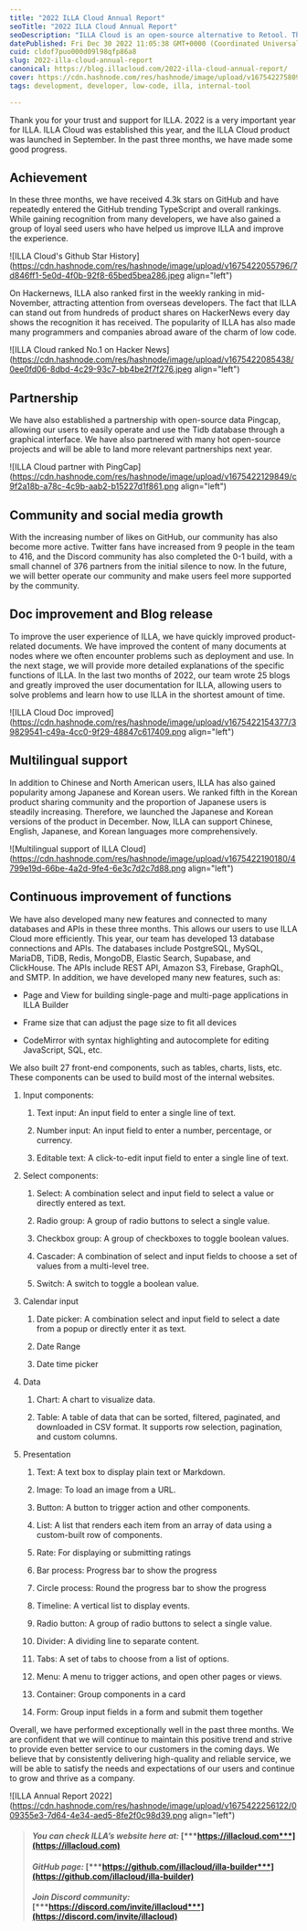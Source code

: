 ```yaml
---
title: "2022 ILLA Cloud Annual Report"
seoTitle: "2022 ILLA Cloud Annual Report"
seoDescription: "ILLA Cloud is an open-source alternative to Retool. The core product is ILLA Builder."
datePublished: Fri Dec 30 2022 11:05:38 GMT+0000 (Coordinated Universal Time)
cuid: cldof7puo000d09l98qfp86a8
slug: 2022-illa-cloud-annual-report
canonical: https://blog.illacloud.com/2022-illa-cloud-annual-report/
cover: https://cdn.hashnode.com/res/hashnode/image/upload/v1675422758098/54ddcefd-4da7-45b5-b44b-1664b5852672.png
tags: development, developer, low-code, illa, internal-tool

---
```


Thank you for your trust and support for ILLA. 2022 is a very important year for ILLA. ILLA Cloud was established this year, and the ILLA Cloud product was launched in September. In the past three months, we have made some good progress.

## [**​**](https://www.illacloud.com/blog/2022-illa-cloud-annual-report#achievement)**Achievement**

In these three months, we have received 4.3k stars on GitHub and have repeatedly entered the GitHub trending TypeScript and overall rankings. While gaining recognition from many developers, we have also gained a group of loyal seed users who have helped us improve ILLA and improve the experience.

![ILLA Cloud's Github Star History](https://cdn.hashnode.com/res/hashnode/image/upload/v1675422055796/7d846ff1-5e0d-4f0b-92f8-65bed5bea286.jpeg align="left")

On Hackernews, ILLA also ranked first in the weekly ranking in mid-November, attracting attention from overseas developers. The fact that ILLA can stand out from hundreds of product shares on HackerNews every day shows the recognition it has received. The popularity of ILLA has also made many programmers and companies abroad aware of the charm of low code.

![ILLA Cloud ranked No.1 on Hacker News](https://cdn.hashnode.com/res/hashnode/image/upload/v1675422085438/0ee0fd06-8dbd-4c29-93c7-bb4be2f7f276.jpeg align="left")

## [**​**](https://www.illacloud.com/blog/2022-illa-cloud-annual-report#partnership)**Partnership**

We have also established a partnership with open-source data Pingcap, allowing our users to easily operate and use the Tidb database through a graphical interface. We have also partnered with many hot open-source projects and will be able to land more relevant partnerships next year.

![ILLA Cloud partner with PingCap](https://cdn.hashnode.com/res/hashnode/image/upload/v1675422129849/c9f2a18b-a78c-4c9b-aab2-b15227d1f861.png align="left")

## [**​**](https://www.illacloud.com/blog/2022-illa-cloud-annual-report#community-and-social-media-growth)**Community and social media growth**

With the increasing number of likes on GitHub, our community has also become more active. Twitter fans have increased from 9 people in the team to 416, and the Discord community has also completed the 0-1 build, with a small channel of 376 partners from the initial silence to now. In the future, we will better operate our community and make users feel more supported by the community.

## [**​**](https://www.illacloud.com/blog/2022-illa-cloud-annual-report#doc-improvement-and-blog-release)**Doc improvement and Blog release**

To improve the user experience of ILLA, we have quickly improved product-related documents. We have improved the content of many documents at nodes where we often encounter problems such as deployment and use. In the next stage, we will provide more detailed explanations of the specific functions of ILLA. In the last two months of 2022, our team wrote 25 blogs and greatly improved the user documentation for ILLA, allowing users to solve problems and learn how to use ILLA in the shortest amount of time.

![ILLA Cloud Doc improved](https://cdn.hashnode.com/res/hashnode/image/upload/v1675422154377/39829541-c49a-4cc0-9f29-48847c617409.png align="left")

## [**​**](https://www.illacloud.com/blog/2022-illa-cloud-annual-report#multilingual-support)**Multilingual support**

In addition to Chinese and North American users, ILLA has also gained popularity among Japanese and Korean users. We ranked fifth in the Korean product sharing community and the proportion of Japanese users is steadily increasing. Therefore, we launched the Japanese and Korean versions of the product in December. Now, ILLA can support Chinese, English, Japanese, and Korean languages more comprehensively.

![Multilingual support of ILLA Cloud](https://cdn.hashnode.com/res/hashnode/image/upload/v1675422190180/4799e19d-66be-4a2d-9fe4-6e3c7d2c7d88.png align="left")

## [**​**](https://www.illacloud.com/blog/2022-illa-cloud-annual-report#continuous-improvement-of-functions)**Continuous improvement of functions**

We have also developed many new features and connected to many databases and APIs in these three months. This allows our users to use ILLA Cloud more efficiently. This year, our team has developed 13 database connections and APIs. The databases include PostgreSQL, MySQL, MariaDB, TiDB, Redis, MongoDB, Elastic Search, Supabase, and ClickHouse. The APIs include REST API, Amazon S3, Firebase, GraphQL, and SMTP. In addition, we have developed many new features, such as:

* Page and View for building single-page and multi-page applications in ILLA Builder
    
* Frame size that can adjust the page size to fit all devices
    
* CodeMirror with syntax highlighting and autocomplete for editing JavaScript, SQL, etc.
    

We also built 27 front-end components, such as tables, charts, lists, etc. These components can be used to build most of the internal websites.

1. Input components:
    
    1. Text input: An input field to enter a single line of text.
        
    2. Number input: An input field to enter a number, percentage, or currency.
        
    3. Editable text: A click-to-edit input field to enter a single line of text.
        
2. Select components:
    
    1. Select: A combination select and input field to select a value or directly entered as text.
        
    2. Radio group: A group of radio buttons to select a single value.
        
    3. Checkbox group: A group of checkboxes to toggle boolean values.
        
    4. Cascader: A combination of select and input fields to choose a set of values from a multi-level tree.
        
    5. Switch: A switch to toggle a boolean value.
        
3. Calendar input
    
    1. Date picker: A combination select and input field to select a date from a popup or directly enter it as text.
        
    2. Date Range
        
    3. Date time picker
        
4. Data
    
    1. Chart: A chart to visualize data.
        
    2. Table: A table of data that can be sorted, filtered, paginated, and downloaded in CSV format. It supports row selection, pagination, and custom columns.
        
5. Presentation
    
    1. Text: A text box to display plain text or Markdown.
        
    2. Image: To load an image from a URL.
        
    3. Button: A button to trigger action and other components.
        
    4. List: A list that renders each item from an array of data using a custom-built row of components.
        
    5. Rate: For displaying or submitting ratings
        
    6. Bar process: Progress bar to show the progress
        
    7. Circle process: Round the progress bar to show the progress
        
    8. Timeline: A vertical list to display events.
        
    9. Radio button: A group of radio buttons to select a single value.
        
    10. Divider: A dividing line to separate content.
        
    11. Tabs: A set of tabs to choose from a list of options.
        
    12. Menu: A menu to trigger actions, and open other pages or views.
        
    13. Container: Group components in a card
        
    14. Form: Group input fields in a form and submit them together
        

Overall, we have performed exceptionally well in the past three months. We are confident that we will continue to maintain this positive trend and strive to provide even better service to our customers in the coming days. We believe that by consistently delivering high-quality and reliable service, we will be able to satisfy the needs and expectations of our users and continue to grow and thrive as a company.

![ILLA Annual Report 2022](https://cdn.hashnode.com/res/hashnode/image/upload/v1675422256122/009355e3-7d64-4e34-aed5-8fe2f0c98d39.png align="left")

> #### ***You can check ILLA’s website here at:*** [***https://illacloud.com***](https://illacloud.com)
> 
> #### ***GitHub page:*** [***https://github.com/illacloud/illa-builder***](https://github.com/illacloud/illa-builder)
> 
> #### ***Join Discord community:*** [***https://discord.com/invite/illacloud***](https://discord.com/invite/illacloud)